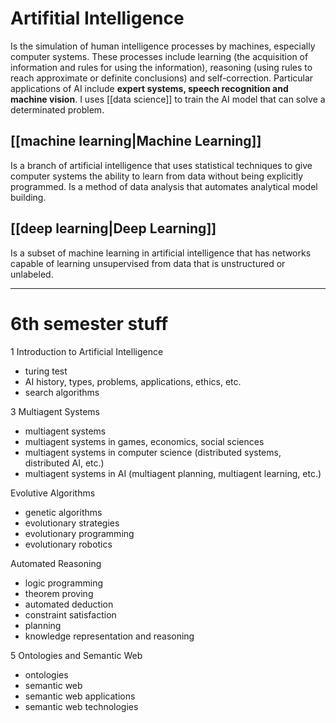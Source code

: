 # Artifitial Intelligence

Is the simulation of human intelligence processes by machines, especially computer systems. These processes include learning (the acquisition of information and rules for using the information), reasoning (using rules to reach approximate or definite conclusions) and self-correction. Particular applications of AI include **expert systems, speech recognition and machine vision**. I uses [[data science]] to train the AI model that can solve a determinated problem.

## [[machine learning|Machine Learning]]
Is a branch of artificial intelligence that uses statistical techniques to give computer systems the ability to learn from data without being explicitly programmed.
Is a method of data analysis that automates analytical model building.

## [[deep learning|Deep Learning]]
Is a subset of machine learning in artificial intelligence that has networks capable of learning unsupervised from data that is unstructured or unlabeled.

----

# 6th semester stuff

1 Introduction to Artificial Intelligence
- turing test
- AI history, types, problems, applications, ethics, etc.
- search algorithms

3 Multiagent Systems
- multiagent systems
- multiagent systems in games, economics, social sciences
- multiagent systems in computer science (distributed systems, distributed AI, etc.)
- multiagent systems in AI (multiagent planning, multiagent learning, etc.)

Evolutive Algorithms
- genetic algorithms
- evolutionary strategies
- evolutionary programming
- evolutionary robotics

Automated Reasoning
- logic programming
- theorem proving
- automated deduction
- constraint satisfaction
- planning
- knowledge representation and reasoning

5 Ontologies and Semantic Web
- ontologies
- semantic web
- semantic web applications
- semantic web technologies
